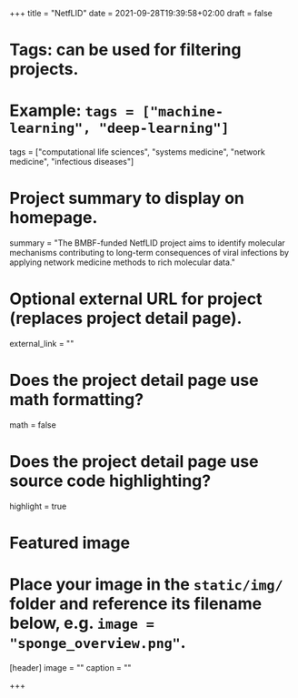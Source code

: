+++
title = "NetfLID"
date = 2021-09-28T19:39:58+02:00
draft = false

# Tags: can be used for filtering projects.
# Example: `tags = ["machine-learning", "deep-learning"]`
tags = ["computational life sciences", "systems medicine", "network medicine", "infectious diseases"]

# Project summary to display on homepage.
summary = "The BMBF-funded NetfLID project aims to identify molecular mechanisms contributing to long-term consequences of viral infections by applying network medicine methods to rich molecular data."

# Optional external URL for project (replaces project detail page).
external_link = ""

# Does the project detail page use math formatting?
math = false

# Does the project detail page use source code highlighting?
highlight = true

# Featured image
# Place your image in the `static/img/` folder and reference its filename below, e.g. `image = "sponge_overview.png"`.
[header]
image = ""
caption = ""

+++
